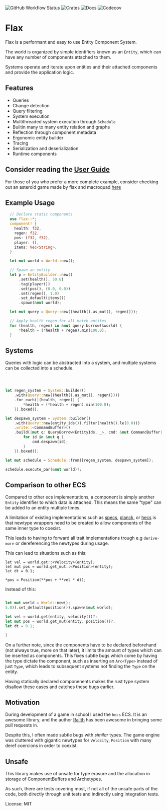 ![GitHub Workflow Status](https://img.shields.io/github/workflow/status/ten3roberts/flax/main?style=flat)
![Crates](https://img.shields.io/crates/v/flax?style=flat)
![Docs](https://img.shields.io/docsrs/flax?style=flat)
![Codecov](https://img.shields.io/codecov/c/github/ten3roberts/flax?style=flat)

# Flax

<!-- cargo-sync-readme start -->

Flax is a performant and easy to use Entity Component System.

The world is organized by simple identifiers known as an `Entity`, which can have any number of components attached to them.

Systems operate and iterate upon entities and their attached components and
provide the application logic.

## Features
- Queries
- Change detection
- Query filtering
- System execution
- Multithreaded system execution through `Schedule`
- Builtin many to many entity relation and graphs
- Reflection through component metadata
- Ergonomic entity builder
- Tracing
- Serialization and deserialization
- Runtime components

## Consider reading the **[User Guide](https://ten3roberts.github.io/flax/)**

For those of you who prefer a more complete example, consider checking out an asteroid game
made by flax and macroquad [here](./asteroids/src/main.rs)

## Example Usage

```rust
  // Declare static components
  use flax::*;
  component! {
    health: f32,
    regen: f32,
    pos: (f32, f32),
    player: (),
    items: Vec<String>,
  }

  let mut world = World::new();

  // Spawn an entity
  let p = EntityBuilder::new()
      .set(health(), 50.0)
      .tag(player())
      .set(pos(), (0.0, 0.0))
      .set(regen(), 1.0)
      .set_default(items())
      .spawn(&mut world);

  let mut query = Query::new((health().as_mut(), regen()));

  // Apply health regen for all match entites
  for (health, regen) in &mut query.borrow(&world) {
      *health = (*health + regen).min(100.0);
  }

```

## Systems
Queries with logic can be abstracted into a system, and multiple systems can be
collected into a schedule.

```rust



let regen_system = System::builder()
    .with(Query::new((health().as_mut(), regen())))
    .for_each(|(health, regen)| {
        *health = (*health + regen).min(100.0);
    }).boxed();

let despawn_system = System::builder()
    .with(Query::new(entity_ids()).filter(health().le(0.0)))
    .write::<CommandBuffer>()
    .build(|mut q: QueryBorrow<EntityIds, _>, cmd: &mut CommandBuffer| {
        for id in &mut q {
            cmd.despawn(id);
        }
    }).boxed();

let mut schedule = Schedule::from([regen_system, despawn_system]);

schedule.execute_par(&mut world)?;

```

## Comparison to other ECS

Compared to other ecs implementations, a component is simply another `Entity`
identifier to which data is attached. This means the same "type" can be added to
an entity multiple times.

A limitation of existing implementations such as [specs](https://github.com/amethyst/specs), [planck](https://github.com/jojolepro/planck_ecs/), or [hecs](https://github.com/Ralith/hecs) is that newtype wrappers need to be created to allow components of the same inner type to coexist.

This leads to having to forward all trait implementations trough e.g
`derive-more` or dereferencing the newtypes during usage.

This can lead to situations such as this:

```rust,ignore
let vel = world.get::<Velocity>(entity);
let mut pos = world.get_mut::<Position>(entity);
let dt = 0.1;

*pos = Position(**pos + **vel * dt);
```

Instead of this:

```rust

let mut world = World::new();
5.0)).set_default(position()).spawn(&mut world);

let vel = world.get(entity, velocity())?;
let mut pos = world.get_mut(entity, position())?;
let dt = 0.1;

}
```


On a further note, since the components have to be declared beforehand (not
always true, more on that later), it limits the amount of types which can be
inserted as components. This fixes subtle bugs which come by having the type
dictate the component, such as inserting an `Arc<Type>` instead of just `Type`,
which leads to subsequent systems not finding the `Type` on the entity.

Having statically declared componenents makes the rust type system disallow
these cases and catches these bugs earlier.

## Motivation

During development of a game in school I used the `hecs` ECS. It is an awesome
library, and the author [Ralith](https://github.com/Ralith) has been awesome in bringing some pull
requests in.

Despite this, I often made subtle bugs with *similar* types. The game engine was
cluttered with gigantic newtypes for `Velocity`, `Position` with many deref
coercions in order to coexist.

## Unsafe
This library makes use of unsafe for type erasure and the allocation in storage
of ComponentBuffers and Archetypes.

As such, there are tests covering most, if not all of the unsafe parts of the
code, both directly through unit tests and indirectly using integration tests.

<!-- cargo-sync-readme end -->

License: MIT
